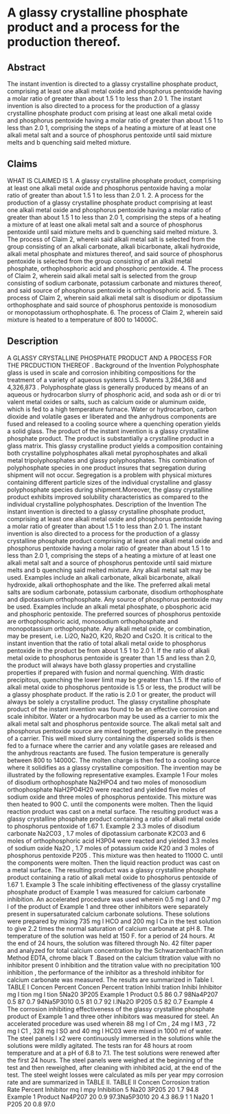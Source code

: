 # A glassy crystalline phosphate product and a process for the production thereof.

## Abstract
The instant invention is directed to a glassy crystalline phosphate product, comprising at least one alkali metal oxide and phosphorus pentoxide having a molar ratio of greater than about 1.5 1 to less than 2.0 1. The instant invention is also directed to a process for the production of a glassy crystalline phosphate product com prising at least one alkali metal oxide and phosphorus pentoxide having a molar ratio of greater than about 1.5 1 to less than 2.0 1, comprising the steps of a heating a mixture of at least one alkali metal salt and a source of phosphorus pentoxide until said mixture melts and b quenching said melted mixture.

## Claims
WHAT IS CLAIMED IS 1. A glassy crystalline phosphate product, comprising at least one alkali metal oxide and phosphorus pentoxide having a molar ratio of greater than about 1.5 1 to less than 2.0 1. 2. A process for the production of a glassy crystalline phosphate product comprising at least one alkali metal oxide and phosphorus pentoxide having a molar ratio of greater than about 1.5 1 to less than 2.0 1, comprising the steps of a heating a mixture of at least one alkali metal salt and a source of phosphorus pentoxide until said mixture melts and b quenching said melted mixture. 3. The process of Claim 2, wherein said alkali metal salt is selected from the group consisting of an alkali carbonate, alkali bicarbonate, alkali hydroxide, alkali metal phosphate and mixtures thereof, and said source of phosphorus pentoxide is selected from the group consisting of an alkali metal phosphate, orthophosphoric acid and phosphoric pentoxide. 4. The process of Claim 2, wherein said alkali metal salt is selected from the group consisting of sodium carbonate, potassium carbonate and mixtures thereof, and said source of phosphorus pentoxide is orthophosphoric acid. 5. The process of Claim 2, wherein said alkali metal salt is disodium or dipotassium orthophosphate and said source of phosphorus pentoxide is monosodium or monopotassium orthophosphate. 6. The process of Claim 2, wherein said mixture is heated to a temperature of 800 to 14000C.

## Description
A GLASSY CRYSTALLINE PHOSPHATE PRODUCT AND A PROCESS FOR THE PRCDUCTION THEREOF . Background of the Invention Polyphosphate glass is used in scale and corrosion inhibiting compositions for the treatment of a variety of aqueous systems U.S. Patents 3,284,368 and 4,326,873 . Polyphosphate glass is generally produced by means of an aqueous or hydrocarbon slurry of phosphoric acid, and soda ash or di or tri valent metal oxides or salts, such as calcium oxide or aluminum oxide, which is fed to a high temperature furnace. Water or hydrocarbon, carbon dioxide and volatile gases er liberated and the anhydrous components are fused and released to a cooling source where a quenching operation yields a solid glass. The product of the instant invention is a glassy crystalline phosphate product. The product is substantially a crystalline product in a glass matrix. This glassy crystalline product yields a composition containing both crystalline polyphosphates alkali metal pyrophosphates and alkali metal tripolyphosphates and glassy polyphosphates. This combination of polyphosphate species in one product insures that segregation during shipment will not occur. Segregation is a problem with physical mixtures containing different particle sizes of the individual crystalline and glassy polyphosphate species during shipment.Moreover, the glassy crystalline product exhibits improved solubility characteristics as compared to the individual crystalline polyphosphates. Description of the Invention The instant invention is directed to a glassy crystalline phosphate product, comprising at least one alkali metal oxide and phosphorus pentoxide having a molar ratio of greater than about 1.5 1 to less than 2.0 1. The instant invention is also directed to a process for the production of a glassy crystalline phosphate product comprising at least one alkali metal oxide and phosphorus pentoxide having a molar ratio of greater than about 1.5 1 to less than 2.0 1, comprising the steps of a heating a mixture of at least one alkali metal salt and a source of phosphorus pentoxide until said mixture melts and b quenching said melted mixture. Any alkali metal salt may be used. Examples include an alkali carbonate, alkali bicarbonate, alkali hydroxide, alkali orthophosphate and the like. The preferred alkali metal salts are sodium carbonate, potassium carbonate, disodium orthophosphate and dipotassium orthophosphate. Any source of phosphorus pentoxide may be used. Examples include an alkali metal phosphate, o pbosphoric acid and phosphoric pentoxide. The preferred sources of phosphorus pentoxide are orthophosphoric acid, monosodium orthophosphate and monopotassium orthophosphate. Any alkali metal oxide, or combination, may be present, i.e. Li2O, Na2O, K20, Rb2O and Cs2O. It is critical to the instant invention that the ratio of total alkali metal oxide to phosphorus pentoxide in the product be from about 1.5 1 to 2.0 1. If the ratio of alkali metal oxide to phosphorus pentoxide is greater than 1.5 and less than 2.0, the product will always have both glassy properties and crystalline properties if prepared with fusion and normal quenching. With drastic precipitous, quenching the lower limit may be greater than 1.5. If the ratio of alkali metal oxide to phosphorus pentoxide is 1.5 or less, the product will be a glassy phosphate product. If the ratio is 2.0 1 or greater, the product will always be solely a crystalline product. The glassy crystalline phosphate product of the instant invention was found to be an effective corrosion and scale inhibitor. Water or a hydrocarbon may be used as a carrier to mix the alkali metal salt and phosphorus pentoxide source. The alkali metal salt and phosphorus pentoxide source are mixed together, generally in the presence of a carrier. This well mixed slurry containing the dispersed solids is then fed to a furnace where the carrier and any volatile gases are released and the anhydrous reactants are fused. The fusion temperature is generally between 800 to 14000C. The molten charge is then fed to a cooling source where it solidifies as a glassy crystalline composition. The invention may be illustrated by the following representative examples. Example 1 Four moles of disodium orthophosphate Na2HPO4 and two moles of monosodium orthophosphate NaH2P04H20 were reacted and yielded five moles of sodium oxide and three moles of phosphorus pentoxide. This mixture was then heated to 900 C. until the components were molten. Then the liquid reaction product was cast on a metal surface. The resulting product was a glassy crystalline phosphate product containing a ratio of alkali metal oxide to phosphorus pentoxide of 1.67 1. Example 2 3.3 moles of disodium carbonate Na2C03 , 1.7 moles of dipotassium carbonate K2C03 and 6 moles of orthophosphoric acid H3P04 were reacted and yielded 3.3 moles of sodium oxide Na2O , 1.7 moles of potassium oxide K20 and 3 moles of phosphorus pentoxide P205 . This mixture was then heated to 11000 C. until the components were molten. Then the liquid reaction product was cast on a metal surface. The resulting product was a glassy crystalline phosphate product containing a ratio of alkali metal oxide to phosphorus pentoxide of 1.67 1. Example 3 The scale inhibiting effectiveness of the glassy crystalline phosphate product of Example 1 was measured for calcium carbonate inhibition. An accelerated procedure was used wherein 0.5 mg l and 0.7 mg l of the product of Example 1 and three other inhibitors were separately present in supersaturated calcium carbonate solutions. These solutions were prepared by mixing 735 mg l HCO and 200 mg l Ca in the test solution to give 2.2 times the normal saturation of calcium carbonate at pH 8. The temperature of the solution was held at 150 F. for a period of 24 hours. At the end of 24 hours, the solution was filtered through No. 42 filter paper and analyzed for total calcium concentration by the SchwarzenbachTitration Method EDTA, chrome black T .Based on the calcium titration value with no inhibitor present 0 inhibition and the titration value with no precipitation 100 inhibition , the performance of the inhibitor as a threshold inhibitor for calcium carbonate was measured. The results are summarized in Table I. TABLE I Concen Percent Concen Percent tration Inhibi tration Inhibi Inhibitor mg l tion mg l tion 5Na20 3P205 Example 1 Product 0.5 86 0.7 98Na4P207 0.5 87 0.7 94Na5P3010 0.5 81 0.7 92 l.lNa2O lP205 0.5 82 0.7 Example 4 The corrosion inhibiting effectiveness of the glassy crystalline phosphate product of Example 1 and three other inhibitors was measured for steel. An accelerated procedure was used wherein 88 mg l of Cm , 24 mg l M3 , 72 mg l C1 , 328 mg l SO and 40 mg l HC03 were mixed in 1000 ml of water. The steel panels l x2 were continuously immersed in the solutions while the solutions were mildly agitated. The tests ran for 48 hours at room temperature and at a pH of 6.8 to 7.1. The test solutions were renewed after the first 24 hours. The steel panels were weighed at the beginning of the test and then reweighed, after cleaning with inhibited acid, at the end of the test. The steel weight losses were calculated as mils per year mpy corrosion rate and are summarized in TABLE II. TABLE II Concen Corrosion tration Rate Percent Inhibitor mq l mpy Inhibition 5 Na20 3P205 20 1.7 94.8 Example 1 Product Na4P207 20 0.9 97.3Na5P3010 20 4.3 86.9 1 1 Na20 1 P205 20 0.8 97.0
